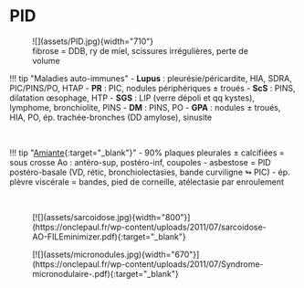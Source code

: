 # PID

<figure markdown="span">
    ![](assets/PID.jpg){width="710"}
    <figcaption>fibrose = DDB, ry de miel, scissures irrégulières, perte de volume</figcaption>
</figure>

!!! tip "Maladies auto-immunes"
    - **Lupus** : pleurésie/péricardite, HIA, SDRA, PIC/PINS/PO, HTAP
    - **PR** : PIC, nodules périphériques ± troués
    - **ScS** : PINS, dilatation œsophage, HTP
    - **SGS** : LIP (verre dépoli et qq kystes), lymphome, bronchiolite, PINS
    - **DM** : PINS, PO
    - **GPA** : nodules ± troués, HIA, PO, ép. trachée-bronches (DD amylose), sinusite

</br>

!!! tip "[Amiante](https://onclepaul.fr/wp-content/uploads/2011/07/amiante-asbestose-ID-DR1.pdf){:target="_blank"}"
    - 90% plaques pleurales ± calcifiées = sous crosse Ao : antéro-sup, postéro-inf, coupoles
    - asbestose = PID postéro-basale (VD, rétic, bronchiolectasies, bande curviligne ↬ PIC)
    - ép. plèvre viscérale = bandes, pied de corneille, atélectasie par enroulement

</br>

<figure markdown="span">
    [![](assets/sarcoidose.jpg){width="800"}](https://onclepaul.fr/wp-content/uploads/2011/07/sarcoidose-AO-FILEminimizer.pdf){:target="_blank"}
</figure>

<figure markdown="span">
    [![](assets/micronodules.jpg){width="670"}](https://onclepaul.fr/wp-content/uploads/2011/07/Syndrome-micronodulaire-.pdf){:target="_blank"}
</figure>